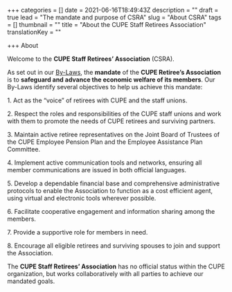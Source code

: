 +++
categories = []
date = 2021-06-16T18:49:43Z
description = ""
draft = true
lead = "The mandate and purpose of CSRA"
slug = "About CSRA"
tags = []
thumbnail = ""
title = "About the CUPE Staff Retirees Association"
translationKey = ""

+++
About

Welcome to the **CUPE Staff Retirees’ Association** (CSRA).

As set out in our [By-Laws](https://cuperetirees.ca/by-laws/), the **mandate** of the **CUPE Retiree’s Association** is to **safeguard and advance the economic welfare of its members**. Our By-Laws identify several objectives to help us achieve this mandate:

1\. Act as the “voice” of retirees with CUPE and the staff unions.

2\. Respect the roles and responsibilities of the CUPE staff unions and work with them to promote the needs of CUPE retirees and surviving partners.

3\. Maintain active retiree representatives on the Joint Board of Trustees of the CUPE Employee Pension Plan and the Employee Assistance Plan Committee.

4\. Implement active communication tools and networks, ensuring all member communications are issued in both official languages.

5\. Develop a dependable financial base and comprehensive administrative protocols to enable the Association to function as a cost efficient agent, using virtual and electronic tools wherever possible.

6\. Facilitate cooperative engagement and information sharing among the members.

7\. Provide a supportive role for members in need.

8\. Encourage all eligible retirees and surviving spouses to join and support the Association.

The **CUPE Staff Retirees’ Association** has no official status within the CUPE organization, but works collaboratively with all parties to achieve our mandated goals.